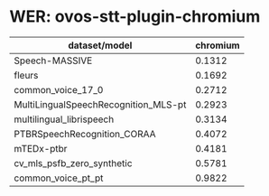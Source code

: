 
# WER: ovos-stt-plugin-chromium
|dataset/model|chromium|
|-|-|
| Speech-MASSIVE | 0.1312 |
| fleurs | 0.1692 |
| common_voice_17_0 | 0.2712 |
| MultiLingualSpeechRecognition_MLS-pt | 0.2923 |
| multilingual_librispeech | 0.3134 |
| PTBRSpeechRecognition_CORAA | 0.4072 |
| mTEDx-ptbr | 0.4181 |
| cv_mls_psfb_zero_synthetic | 0.5781 |
| common_voice_pt_pt | 0.9822 |